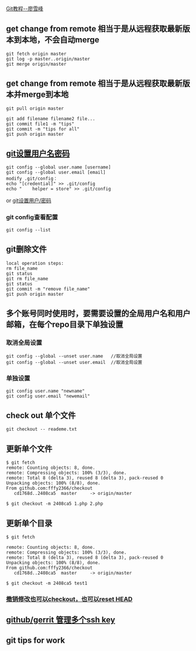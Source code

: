 [Git教程--廖雪峰](https://www.liaoxuefeng.com/wiki/0013739516305929606dd18361248578c67b8067c8c017b000)

## get change from remote 相当于是从远程获取最新版本到本地，不会自动merge
    git fetch origin master  
    git log -p master..origin/master  
    git merge origin/master  

## get change from remote 相当于是从远程获取最新版本并merge到本地
    git pull origin master

    git add filename filename2 file...
    git commit file1 -m "tips"
    git commit -m "tips for all"
    git push origin master
##  [git设置用户名密码](http://blog.csdn.net/qq_15437667/article/details/51029757)
    git config --global user.name [username]
    git config --global user.email [email]
    modify .git/config：
    echo "[credential]" >> .git/config
    echo "    helper = store" >> .git/config
   or [git设置用户/密码](http://blog.csdn.net/qq_28602957/article/details/52154384)
### git config查看配置 
    git config --list

## git删除文件
    local operation steps:
    rm file_name
    git status
    git rm file_name
    git status
    git commit -m "remove file_name"
    git push origin master

## 多个账号同时使用时，要需要设置的全局用户名和用户邮箱，在每个repo目录下单独设置
### 取消全局设置
    git config --global --unset user.name   //取消全局设置
    git config --global --unset user.email  //取消全局设置

### 单独设置
    git config user.name "newname"
    git config user.email "newemail"

## check out 单个文件
    git checkout -- reademe.txt
## 更新单个文件
    $ git fetch
    remote: Counting objects: 8, done.
    remote: Compressing objects: 100% (3/3), done.
    remote: Total 8 (delta 3), reused 8 (delta 3), pack-reused 0
    Unpacking objects: 100% (8/8), done.
    From github.com:fffy2366/checkout
       cd1768d..2408ca5  master     -> origin/master

    $ git checkout -m 2408ca5 1.php 2.php
## 更新单个目录
    $ git fetch

    remote: Counting objects: 8, done.
    remote: Compressing objects: 100% (3/3), done.
    remote: Total 8 (delta 3), reused 8 (delta 3), pack-reused 0
    Unpacking objects: 100% (8/8), done.
    From github.com:fffy2366/checkout
       cd1768d..2408ca5  master     -> origin/master

    $ git checkout -m 2408ca5 test1
### [撤销修改也可以checkout，也可以reset HEAD](https://www.liaoxuefeng.com/wiki/0013739516305929606dd18361248578c67b8067c8c017b000/001374831943254ee90db11b13d4ba9a73b9047f4fb968d000)

## [github/gerrit 管理多个ssh key](http://blog.csdn.net/system1024/article/details/52044900)

## git tips for work
